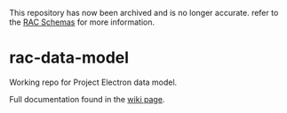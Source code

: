 This repository has now been archived and is no longer accurate. refer to the [RAC Schemas](https://github.com/RockefellerArchiveCenter/rac-schemas) for more information.

# rac-data-model
Working repo for Project Electron data model.

Full documentation found in the [wiki page](https://github.com/RockefellerArchiveCenter/rac-data-model/wiki).
